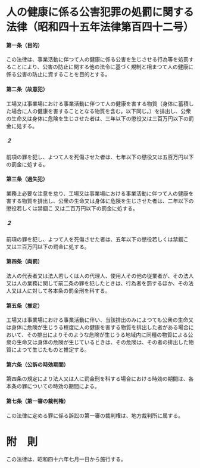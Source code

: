 # 人の健康に係る公害犯罪の処罰に関する法律（昭和四十五年法律第百四十二号）
#### 第一条（目的）
この法律は、事業活動に伴つて人の健康に係る公害を生じさせる行為等を処罰することにより、公害の防止に関する他の法令に基づく規制と相まつて人の健康に係る公害の防止に資することを目的とする。
#### 第二条（故意犯）
工場又は事業場における事業活動に伴つて人の健康を害する物質（身体に蓄積した場合に人の健康を害することとなる物質を含む。以下同じ。）を排出し、公衆の生命又は身体に危険を生じさせた者は、三年以下の懲役又は三百万円以下の罰金に処する。
##### ２
前項の罪を犯し、よつて人を死傷させた者は、七年以下の懲役又は五百万円以下の罰金に処する。
#### 第三条（過失犯）
業務上必要な注意を怠り、工場又は事業場における事業活動に伴つて人の健康を害する物質を排出し、公衆の生命又は身体に危険を生じさせた者は、二年以下の懲役若しくは禁錮こ
又は二百万円以下の罰金に処する。
##### ２
前項の罪を犯し、よつて人を死傷させた者は、五年以下の懲役若しくは禁錮こ
又は三百万円以下の罰金に処する。
#### 第四条（両罰）
法人の代表者又は法人若しくは人の代理人、使用人その他の従業者が、その法人又は人の業務に関して前二条の罪を犯したときは、行為者を罰するほか、その法人又は人に対して各本条の罰金刑を科する。
#### 第五条（推定）
工場又は事業場における事業活動に伴い、当該排出のみによつても公衆の生命又は身体に危険が生じうる程度に人の健康を害する物質を排出した者がある場合において、その排出によりそのような危険が生じうる地域内に同種の物質による公衆の生命又は身体の危険が生じているときは、その危険は、その者の排出した物質によつて生じたものと推定する。
#### 第六条（公訴の時効期間）
第四条の規定により法人又は人に罰金刑を科する場合における時効の期間は、各本条の罪についての時効の期間による。
#### 第七条（第一審の裁判権）
この法律に定める罪に係る訴訟の第一審の裁判権は、地方裁判所に属する。
# 附　則
この法律は、昭和四十六年七月一日から施行する。
